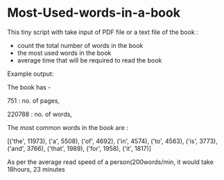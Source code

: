 # Most-Used-words-in-a-book

This tiny script with take input of PDF file or a text file of the book :
- count the total number of words in the book
- the most used words in the book
- average time that will be required to read the book

Example output:

The book has -

 751 : no. of pages,

 220788 : no. of words,

 The most common words in the book are :

 [('the', 11973), ('a', 5508), ('of', 4692), ('in', 4574), ('to', 4563), ('is', 3773), ('and', 3766), ('that', 1989), ('for', 1958), ('it', 1817)]

 As per the average read speed of a person(200words/min, it would take 18hours, 23 minutes